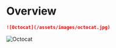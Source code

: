 # Overview

```markdown
![Octocat](/assets/images/octocat.jpg)
```
![Octocat](/assets/images/octocat.jpg)
